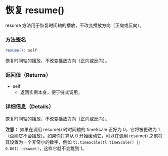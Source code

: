 # 恢复 resume()

resume 方法用于恢复时间轴的播放，不改变播放方向（正向或反向）。

### 方法签名

```typescript
resume(): self
```

恢复时间轴的播放，不改变播放方向（正向或反向）。

### 返回值（Returns）

- self
  - 返回实例本身，便于链式调用。

### 详细信息（Details）

恢复时间轴的播放，不改变播放方向（正向或反向）。

**注意：** 如果在调用 resume() 时时间轴的 timeScale 正好为 0，它将被更改为 1（否则它不会播放）。如果你打算从 0 开始缓动它，可以在调用 resume() 之前将其设置为一个非常小的数字，例如 `tl.timeScale(tl.timeScale() || 0.001).resume()`，这样它就不会跳到 1。
